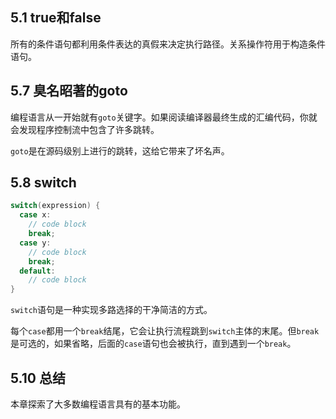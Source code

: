 ## 5.1 true和false

所有的条件语句都利用条件表达的真假来决定执行路径。关系操作符用于构造条件语句。



## 5.7 臭名昭著的goto

编程语言从一开始就有`goto`关键字。如果阅读编译器最终生成的汇编代码，你就会发现程序控制流中包含了许多跳转。

`goto`是在源码级别上进行的跳转，这给它带来了坏名声。



## 5.8 switch

```java
switch(expression) {
  case x:
    // code block
    break;
  case y:
    // code block
    break;
  default:
    // code block
}
```

`switch`语句是一种实现多路选择的干净简洁的方式。

每个`case`都用一个`break`结尾，它会让执行流程跳到`switch`主体的末尾。但`break`是可选的，如果省略，后面的`case`语句也会被执行，直到遇到一个`break`。



## 5.10 总结

本章探索了大多数编程语言具有的基本功能。